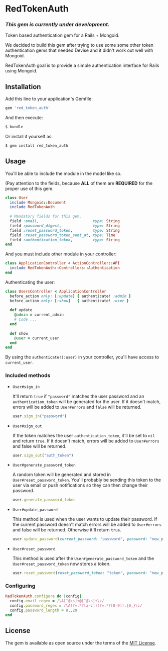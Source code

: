 # RedTokenAuth

### _This gem is currently under development._

Token based authentication gem for a Rails + Mongoid.

We decided to build this gem after trying to use some some other token authentication gems that needed Devise and it didn't work out well with Mongoid.

RedTokenAuth goal is to provide a simple authentication interface for Rails using Mongoid.




## Installation
Add this line to your application's Gemfile:

```ruby
gem 'red_token_auth'
```

And then execute:
```bash
$ bundle
```

Or install it yourself as:
```bash
$ gem install red_token_auth

```
## Usage
You'll be able to include the module in the model like so.

(Pay attention to the fields, because **ALL** of them are **REQUIRED** for the proper use of this gem.
```ruby
class User
  include Mongoid::Document
  include RedTokenAuth
  
  # Mandatory fields for this gem.
  field :email,                        type: String
  field :password_digest,              type: String
  field :reset_password_token,         type: String
  field :reset_password_token_sent_at, type: Time
  field :authentication_token,         type: String
end
```

And you must include other module in your controller:
```ruby
class ApplicationController < ActionController::API
  include RedTokenAuth::Controllers::Authentication
end
```

Authenticating the user:
```ruby
class UsersController < ApplicationController
  before_action only: [:update] { authenticate! :admin }
  before_action only: [:show]   { authenticate! :user }
  
  def update
    @admin = current_admin
    # Code ...
  end
  
  def show
    @user = current_user
  end
end
```
By using the `authenticate!(:user)` in your controller, you'll have access to `current_user`.

### Included methods
* `User#sign_in`

  It'll return `true` if `"password"` matches the user password and an `authentication_token` will be generated for the user. If it doesn't match, errors will be added to `User#errors` and `false` will be returned.

  ```ruby
  user.sign_in("password")
  ```

* `User#sign_out`

  If the token matches the user `authentication_token`, it'll be set to `nil` and return `true`. If it doesn't match, errors will be added to `User#errors` and false will be returned.

  ```ruby
  user.sign_out("auth_token")
  ```

* `User#generate_password_token`

  A random token will be generated and stored in `User#reset_password_token`. You'll probably be sending this token to the user via email or push notifications so they can then change their password.

  ```ruby
  user.generate_password_token
  ```

* `User#update_password`

  This method is used when the user wants to update their password. If the current password doesn't match errors will be added to `User#errors` and false will be returned. Otherwise it'll return `true`.
  ```ruby
  user.update_password(current_password: "password", password: "new_password", password_confirmation: "new_password")
  ```

* `User#reset_password`

  This method is used after the `User#generate_password_token` and the `User#reset_password_token` now stores a token.
  ```ruby
  user.reset_password(reset_password_token: "token", password: "new_password", password_confirmation: "new_password")
  ```

### Configuring
```ruby
RedTokenAuth.configure do |config|
  config.email_regex = /\A[^@\s]+@[^@\s]+\z/
  config.password_regex = /\A(?=.*?[a-z])(?=.*?[0-9]).{0,}\z/
  config.password_length = 8..20
end
```

## License
The gem is available as open source under the terms of the [MIT License](http://opensource.org/licenses/MIT).



